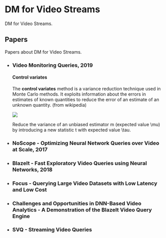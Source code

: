 # DM for Video Streams

DM for Video Streams.

## Papers

Papers about DM for Video Streams.

- ### Video Monitoring Queries, 2019

  

  #### Control variates

  The **control variates** method is a variance reduction technique used in Monte Carlo methods. It exploits information about the errors in estimates of known quantities to reduce the error of an estimate of an unknown quantity. (from wikipedia)

  <img src="http://latex.codecogs.com/gif.latex?m^\star = m + c\left(t-\tau\right)" />

  Reduce the variance of an unbiased estimator m (expected value \mu) by introducing a new statistic t with expected value \tau.

- ### NoScope - Optimizing Neural Network Queries over Video at Scale, 2017

  
  
- ### BlazeIt - Fast Exploratory Video Queries using Neural Networks, 2018

- ### Focus - Querying Large Video Datasets with Low Latency and Low Cost

- ### Challenges and Opportunities in DNN-Based Video Analytics - A Demonstration of the BlazeIt Video Query Engine

- ### SVQ - Streaming Video Queries

  






